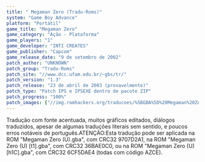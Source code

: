```yaml
---
title: " Megaman Zero (Tradu-Roms)"
system: "Game Boy Advance"
platform: "Portátil"
game_title: "Megaman Zero"
game_category: "Ação - Plataforma"
game_players: "1"
game_developer: "INTI CREATES"
game_publisher: "Capcom"
game_release_date: "9 de setembro de 2002"
patch_author: "UNKNOWN"
patch_group: "Tradu-Roms"
patch_site: "//www.dcc.ufam.edu.br/~gbs/tr/"
patch_version: "1.3"
patch_release: "23 de abril de 2003 (provavelmente)"
patch_type: "Patch IPS e IPSEXE dentro de pacote ZIP"
patch_progress: "100%"
patch_images: ["//img.romhackers.org/traducoes/%5BGBA%5D%20Megaman%20Zero%20-%20Tradu-Roms%20-%201.png","//img.romhackers.org/traducoes/%5BGBA%5D%20Megaman%20Zero%20-%20Tradu-Roms%20-%202.png","//img.romhackers.org/traducoes/%5BGBA%5D%20Megaman%20Zero%20-%20Tradu-Roms%20-%203.png"]
---
```

Tradução com fonte acentuada, muitos gráficos editados, diálogos traduzidos, apesar de algumas traduções literais sem sentido, e poucos erros notáveis de português.ATENÇÃO:Esta tradução pode ser aplicada na ROM "Megaman Zero (U).gba", com CRC32 9707D2A1, na ROM "Megaman Zero (U) [t1].gba", com CRC32 36BAE0C0, ou na ROM "Megaman Zero (U) [h1C].gba", com CRC32 6CF5DAE4 (todas com código AZCE).